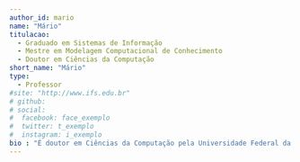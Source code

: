 ```yaml
---
author_id: mario
name: "Mário"
titulacao: 
  - Graduado em Sistemas de Informação
  - Mestre em Modelagem Computacional de Conhecimento
  - Doutor em Ciências da Computação
short_name: "Mário"
type: 
  - Professor
#site: "http://www.ifs.edu.br"
# github: 
# social:
#  facebook: face_exemplo
#  twitter: t_exemplo
#  instagram: i_exemplo
bio : "É doutor em Ciências da Computação pela Universidade Federal da Bahia (2017). Possui mestrado em Modelagem Computacional de Conhecimento pela Universidade Federal de Alagoas (2011) e pós-graduação em Análise de Sistemas pela UCAM-RJ. Recebeu algumas premiações, entre elas: melhores artigos, melhor proposta de doutorado e terceira melhor tese de doutorado na área de Qualidade de Software. Atualmente é professor/pesquisador do Instituto Federal de Sergipe - IFS. É professor do Programa de Pós-graduação em Educação Profissional e Tecnológica (Mestrado) - PROFEPT-IFS. É Secretário da Regional Sergipe da  Sociedade Brasileira de Computação (SBC). É gerente de graduação do IFS-Campus Lagarto.  É membro das comissões de avaliação de trabalhos científicos de periódicos, consultor ad hoc da Fapitec-SE e conferências regionais e nacionais. Atualmente orienta alunos em dissertações de mestrado, trabalhos de iniciação científica, pesquisa e extensão no Instituto Federal de Sergipe. Tem experiência na área de Ciência da Computação, com ênfase em desenvolvimento de sistemas, atuando principalmente nos seguintes temas: engenharia de software baseado em evidências, dívida técnica, text mining, programação neurolinguística, ferramentas educacionais, tecnologia social e tecnologias assistivas."
---
```

